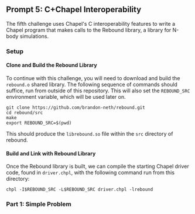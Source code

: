 ## Prompt 5: C+Chapel Interoperability

The fifth challenge uses Chapel's C interoperability features to write a Chapel program that makes calls to the Rebound library, a library for N-body simulations. 

### Setup

#### Clone and Build the Rebound Library

To continue with this challenge, you will need to download and build the `rebound.o` shared library. The following sequence of commands should suffice, run from outside of this repository. This will also set the `REBOUND_SRC` environment variable, which will be used later on.

```
git clone https://github.com/brandon-neth/rebound.git
cd rebound/src
make
export REBOUND_SRC=$(pwd)
```

This should produce the `librebound.so` file within the `src` directory of rebound. 

#### Build and Link with Rebound Library

Once the Rebound library is built, we can compile the starting Chapel driver code, found in `driver.chpl`, with the following command run from this directory:
```
chpl -I$REBOUND_SRC -L$REBOUND_SRC driver.chpl -lrebound
```

### Part 1: Simple Problem

